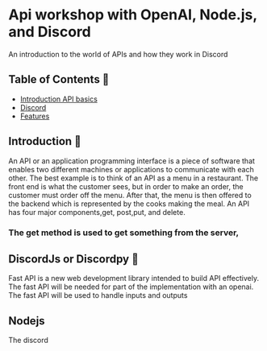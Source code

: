 # Api workshop with OpenAI, Node.js, and Discord
An introduction to the world of APIs and how they work in Discord
## Table of Contents 🤖
- [Introduction API basics](#Introduction)
- [Discord](#usage)
- [Features](#features)


## Introduction 🫡
An API or an application programming interface is a piece of software that enables two different machines or applications to communicate with each other. The best example is to think of an API as a menu in a restaurant. The front end is what the customer sees, but in order to make an order, the customer must order off the menu. After that, the menu is then offered to the backend which is represented by the cooks making the meal. An API has four major components,get, post,put, and delete. 
### The get method is used to get something from the server,

## DiscordJs or Discordpy  🫡
 Fast API is a new web development library intended to build API effectively. The fast API will be needed for part of the implementation with an openai. The fast API will be used to handle inputs and outputs
## Nodejs
The discord 
